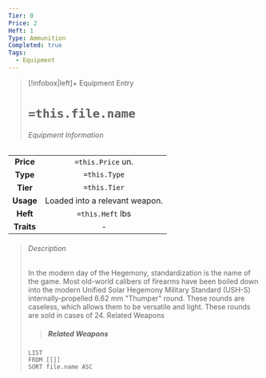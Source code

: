 ```yaml
---
Tier: 0
Price: 2
Heft: 1
Type: Ammunition
Completed: true
Tags:
  - Equipment
---
```

> [!infobox|left]+ Equipment Entry
> # `=this.file.name`
> ###### Equipment Information
|            |                                |
|:----------:|:------------------------------:|
| **Price**  |       `=this.Price` un.        |
|  **Type**  |          `=this.Type`          |
|  **Tier**  |          `=this.Tier`          |
| **Usage**  | Loaded into a relevant weapon. |
|  **Heft**  |        `=this.Heft` lbs        |
| **Traits** |               -                |
> ###### *Description*
> In the modern day of the Hegemony, standardization is the name of the game. Most old-world calibers of firearms have been boiled down into the modern Unified Solar Hegemony Military Standard (USH-S) internally-propelled 6.62 mm "Thumper" round. These rounds are caseless, which allows them to be versatile and light. These rounds are sold in cases of 24. 
> Related Weapons
> > ##### Related Weapons
> ```dataview
> LIST 
> FROM [[]]
> SORT file.name ASC
> ```
